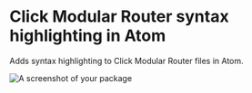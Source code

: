 # Click Modular Router syntax highlighting in Atom

Adds syntax highlighting to Click Modular Router files in Atom.

![A screenshot of your package](https://www.github.com/stenverbois/language-click/resources/preview.png)
